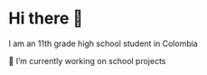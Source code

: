 # Hi there 👋

I am an 11th grade high school student in Colombia 

🌱 I’m currently working on school projects
